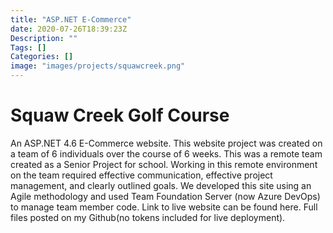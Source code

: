```yaml
---
title: "ASP.NET E-Commerce"
date: 2020-07-26T18:39:23Z
Description: ""
Tags: []
Categories: []
image: "images/projects/squawcreek.png"
---
```

<!--more-->

# Squaw Creek Golf Course  


An ASP.NET 4.6 E-Commerce website.
This website project was created on a team of 6 individuals over the course of 6 weeks. This was a remote team created as a Senior Project for school. Working in this remote environment on the team required effective communication, effective project management, and clearly outlined goals. We developed this site using an Agile methodology and used Team Foundation Server (now Azure DevOps) to manage team member code. Link to live website can be found here. Full files posted on my Github(no tokens included for live deployment).